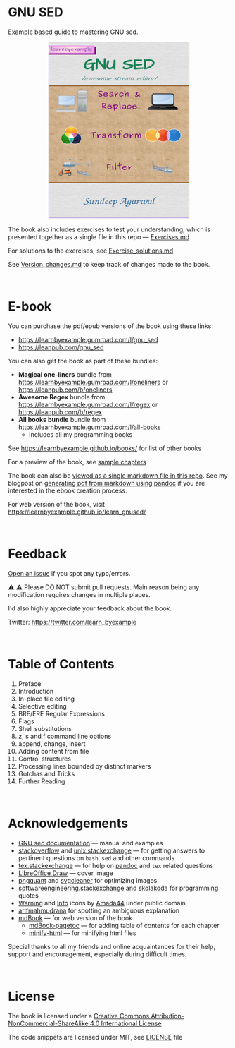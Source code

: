 # GNU SED

Example based guide to mastering GNU sed.

<p align="center">
    <img src="./images/sed.png" width="320px" height="400px" />
</p>

The book also includes exercises to test your understanding, which is presented together as a single file in this repo — [Exercises.md](./exercises/Exercises.md)

For solutions to the exercises, see [Exercise_solutions.md](./exercises/Exercise_solutions.md).

See [Version_changes.md](./Version_changes.md) to keep track of changes made to the book.

<br>

# E-book

You can purchase the pdf/epub versions of the book using these links:

* https://learnbyexample.gumroad.com/l/gnu_sed
* https://leanpub.com/gnu_sed

You can also get the book as part of these bundles:

* **Magical one-liners** bundle from https://learnbyexample.gumroad.com/l/oneliners or https://leanpub.com/b/oneliners
* **Awesome Regex** bundle from https://learnbyexample.gumroad.com/l/regex or https://leanpub.com/b/regex
* **All books bundle** bundle from https://learnbyexample.gumroad.com/l/all-books
    * Includes all my programming books

See https://learnbyexample.github.io/books/ for list of other books

For a preview of the book, see [sample chapters](https://github.com/learnbyexample/learn_gnused/blob/master/sample_chapters/gnu_sed_sample.pdf)

The book can also be [viewed as a single markdown file in this repo](./gnu_sed.md). See my blogpost on [generating pdf from markdown using pandoc](https://learnbyexample.github.io/tutorial/ebook-generation/customizing-pandoc/) if you are interested in the ebook creation process.

For web version of the book, visit https://learnbyexample.github.io/learn_gnused/

<br>

# Feedback

[Open an issue](https://github.com/learnbyexample/learn_gnused/issues) if you spot any typo/errors.

:warning: :warning: Please DO NOT submit pull requests. Main reason being any modification requires changes in multiple places.

I'd also highly appreciate your feedback about the book.

Twitter: https://twitter.com/learn_byexample

<br>

# Table of Contents

1) Preface
2) Introduction
3) In-place file editing
4) Selective editing
5) BRE/ERE Regular Expressions
6) Flags
7) Shell substitutions
8) z, s and f command line options
9) append, change, insert
10) Adding content from file
11) Control structures
12) Processing lines bounded by distinct markers
13) Gotchas and Tricks
14) Further Reading

<br>

# Acknowledgements

* [GNU sed documentation](https://www.gnu.org/software/sed/manual/sed.html) — manual and examples
* [stackoverflow](https://stackoverflow.com/) and [unix.stackexchange](https://unix.stackexchange.com/) — for getting answers to pertinent questions on `bash`, `sed` and other commands
* [tex.stackexchange](https://tex.stackexchange.com/) — for help on [pandoc](https://github.com/jgm/pandoc/) and `tex` related questions
* [LibreOffice Draw](https://www.libreoffice.org/discover/draw/) — cover image
* [pngquant](https://pngquant.org/) and [svgcleaner](https://github.com/RazrFalcon/svgcleaner) for optimizing images
* [softwareengineering.stackexchange](https://softwareengineering.stackexchange.com/questions/39/whats-your-favourite-quote-about-programming) and [skolakoda](https://skolakoda.org/programming-quotes) for programming quotes
* [Warning](https://commons.wikimedia.org/wiki/File:Warning_icon.svg) and [Info](https://commons.wikimedia.org/wiki/File:Info_icon_002.svg) icons by [Amada44](https://commons.wikimedia.org/wiki/User:Amada44) under public domain
* [arifmahmudrana](https://github.com/arifmahmudrana) for spotting an ambiguous explanation
* [mdBook](https://github.com/rust-lang/mdBook) — for web version of the book
    * [mdBook-pagetoc](https://github.com/JorelAli/mdBook-pagetoc) — for adding table of contents for each chapter
    * [minify-html](https://github.com/wilsonzlin/minify-html) — for minifying html files

Special thanks to all my friends and online acquaintances for their help, support and encouragement, especially during difficult times.

<br>

# License

The book is licensed under a [Creative Commons Attribution-NonCommercial-ShareAlike 4.0 International License](https://creativecommons.org/licenses/by-nc-sa/4.0/)

The code snippets are licensed under MIT, see [LICENSE](./LICENSE) file

